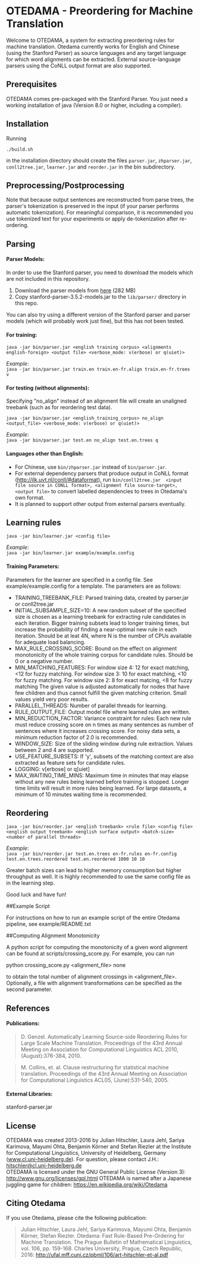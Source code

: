 # OTEDAMA - Preordering for Machine Translation

Welcome to OTEDAMA, a system for extracting preordering rules for machine translation. Otedama currently works for English and Chinese (using the Stanford Parser) as source languages and any target language for which word alignments can be extracted. External source-language parsers using the CoNLL output format are also supported. 

## Prerequisites 

OTEDAMA comes pre-packaged with the Stanford Parser. You just need a working installation of java (Version 8.0 or higher, including a compiler).

## Installation

Running

`./build.sh`

in the installation directory should create the files `parser.jar`, `zhparser.jar`, `conll2tree.jar`, `learner.jar` and `reorder.jar` in the bin subdirectory.

## Preprocessing/Postprocessing

Note that because output sentences are reconstructed from parse trees, the parser's tokenization is preserved in the input (if your parser performs automatic tokenization). For meaningful comparison, it is recommended you use tokenized text for your experiments or apply de-tokenization after re-ordering.

## Parsing

#### Parser Models:  
In order to use the Stanford parser, you need to download the models which are not included in this repository. 

1. Download the parser models from [here](http://www.cl.uni-heidelberg.de/statnlpgroup/otedama/stanford-parser-3.5.2-models.jar) (282 MB)
2. Copy stanford-parser-3.5.2-models.jar to the `lib/parser/` directory in this repo. 

You can also try using a different version of the Stanford parser and parser models (which will probably work just fine), but this has not been tested.

#### For training:

````
java -jar bin/parser.jar <english training corpus> <alignments english-foreign> <output file> <verbose_mode: v(erbose) or q(uiet)>
````

_Example_:  
`java -jar bin/parser.jar train.en train.en-fr.align train.en-fr.trees v` 
 
#### For testing (without alignments):  

Specifying "no_align" instead of an alignment file will create an unaligned treebank (such as for reordering test data).  
````
java -jar bin/parser.jar <english_training_corpus> no_align <output_file> <verbose_mode: v(erbose) or q(uiet)>
````
_Example_:  
`java -jar bin/parser.jar test.en no_align test.en.trees q`

#### Languages other than English:

* For Chinese, use `bin/zhparser.jar` instead of `bin/parser.jar`.
* For external dependency parsers that produce output in CoNLL format (http://ilk.uvt.nl/conll/#dataformat),  run `bin/conll2tree.jar  <input file source in CONLL format>, <alignment file source-target>, <output file>` to convert labelled dependencies to trees in Otedama's own format.   
* It is planned to support other output from external parsers eventually.  


## Learning rules

````
java -jar bin/learner.jar <config file> 

````
_Example_:  
`java -jar bin/learner.jar example/example.config`

#### Training Parameters:

Parameters for the learner are specified in a config file. See example/example.config for a template. The parameters are as follows: 

* TRAINING_TREEBANK_FILE: Parsed training data, created by parser.jar or conll2tree.jar
* INITIAL_SUBSAMPLE_SIZE=10: A new random subset of the specified size is chosen as a learning treebank for extracting rule candidates in each iteration. Bigger training subsets lead to longer training times, but increase the probability of finding a near-optimal new rule in each iteration. Should be at leat 4N, where N is the number of CPUs available for adequate load balancing. 
* MAX_RULE_CROSSING_SCORE: Bound on the effect on alignment monotonicity of the whole training corpus for candidate rules. Should be 0 or a negative number.
* MIN_MATCHING_FEATURES: For window size 4: 12 for exact matching, <12 for fuzzy matching. For window size 3: 10 for exact matching, <10 for fuzzy matching. For window size 2: 8 for exact matcing, <8 for fuzzy matching  The given value is adjusted automatically for nodes that have few children and thus cannot fulfill the given matching criterion. Small values yield very poor results.
* PARALLEL_THREADS: Number of parallel threads for learning.
* RULE_OUTPUT_FILE: Output model file where learned rules are written.
* MIN_REDUCTION_FACTOR: Variance constraint for rules: Each new rule must reduce crossing score on n times as many sentences as number of sentences where it increases crossing score. For noisy data sets, a minimum reduction factor of 2.0 is recommended.
* WINDOW_SIZE: Size of the sliding window during rule extraction. Values between 2 and 4 are supported.
* USE_FEATURE_SUBSETS: If 'y', subsets of the matching context are also extracted as feature sets for candidate rules. 
* LOGGING: v[erbose] or q[uiet]
* MAX_WAITING_TIME_MINS: Maximum time in minutes that may elapse without any new rules being learned before training is stopped. Longer time limits will result in more rules being learned. For large datasets, a minimum of 10 minutes waiting time is recommended.

## Reordering

````
java -jar bin/reorder.jar <english treebank> <rule file> <config file> <english output treebank> <english surface output> <batch-size> <number of parallel threads>
````

_Example_:  
`java -jar bin/reorder.jar test.en.trees en-fr.rules en-fr.config test.en.trees.reordered test.en.reordered 1000 10 10`

Greater batch sizes can lead to higher memory consumption but higher throughput as well. It is highly recommended to use the same config file as in the learning step. 

Good luck and have fun!

##Example Script

For instructions on how to run an example script of the entire Otedama pipeline, see example/README.txt

##Computing Alignment Monotonicity

A python script for computing the monotonicity of a given word alignment can be found at scripts/crossing_score.py. For example, you can run

python crossing_score.py <alignment_file> none

to obtain the total number of alignment crossings in <alignment_file>. Optionally, a file with alignment transformations can be specified as the second parameter.

## References

#### Publications:

> D. Genzel. Automatically Learning Source-side Reordering Rules for Large Scale Machine Translation. Proceedings of the 43rd Annual Meeting on Association for Computational Linguistics ACL 2010, (August):376-384, 2010.

> M. Collins, et. al. Clause restructuring for statistical machine translation. Proceedings of the 43rd Annual Meeting on Association for Computational Linguistics ACL05, (June):531-540, 2005.

#### External Libraries:

stanford-parser.jar

## License

OTEDAMA was created 2013-2016 by Julian Hitschler, Laura Jehl, Sariya Karimova, Mayumi Ohta, Benjamin Körner and Stefan Riezler at the Institute for Computational Linguistics, University of Heidelberg, Germany (www.cl.uni-heidelberg.de). For question, please contact J.H.: hitschler@cl.uni-heidelberg.de  
OTEDAMA is licensed under the GNU General Public License (Version 3): http://www.gnu.org/licenses/gpl.html
OTEDAMA is named after a Japanese juggling game for children: https://en.wikipedia.org/wiki/Otedama

## Citing Otedama

If you use Otedama, please cite the following publication:

> Julian Hitschler, Laura Jehl, Sariya Karimova, Mayumi Ohta, Benjamin Körner, Stefan Riezler. Otedama: Fast Rule-Based Pre-Ordering for Machine Translation.  The Prague Bulletin of Mathematical Linguistics, vol. 106, pp. 159-168. Charles University, Prague, Czech Republic, 2016: http://ufal.mff.cuni.cz/pbml/106/art-hitschler-et-al.pdf